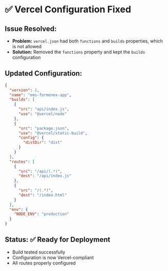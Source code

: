 # ✅ Vercel Configuration Fixed

## Issue Resolved:
- **Problem:** `vercel.json` had both `functions` and `builds` properties, which is not allowed
- **Solution:** Removed the `functions` property and kept the `builds` configuration

## Updated Configuration:
```json
{
  "version": 2,
  "name": "ems-formonex-app",
  "builds": [
    {
      "src": "api/index.js",
      "use": "@vercel/node"
    },
    {
      "src": "package.json", 
      "use": "@vercel/static-build",
      "config": {
        "distDir": "dist"
      }
    }
  ],
  "routes": [
    {
      "src": "/api/(.*)",
      "dest": "/api/index.js"
    },
    {
      "src": "/(.*)",
      "dest": "/index.html"
    }
  ],
  "env": {
    "NODE_ENV": "production"
  }
}
```

## Status: ✅ Ready for Deployment
- Build tested successfully
- Configuration is now Vercel-compliant
- All routes properly configured
